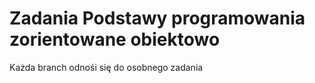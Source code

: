 # Zadania Podstawy programowania zorientowane obiektowo

Każda branch odnośi się do osobnego zadania